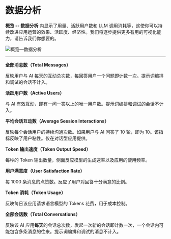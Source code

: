 # 数据分析

**概览 -- 数据分析** 内显示了用量、活跃用户数和 LLM 调用消耗等，这使你可以持续改进应用运营的效果、活跃度、经济性。我们将逐步提供更多有用的可视化能力，请告诉我们你想要的。

![概览—数据分析](https://assets-docs.dify.ai/dify-enterprise-mintlify/zh_CN/guides/monitoring/83974553fee361687db31bda35198013.png)

***

**全部消息数（Total Messages）**

反映用户与 AI 每天的互动总次数，每回答用户一个问题即计数一次。提示词编排和调试的会话不计入。

**活跃用户数（Active Users）**

与 AI 有效互动，即有一问一答以上的唯一用户数。提示词编排和调试的会话不计入。

**平均会话互动数（Average Session Interactions）**

反映每个会话用户的持续沟通次数。如果用户与 AI 问答了 10 轮，即为 10。该指标反映了用户粘性。仅在对话型应用提供。

**Token 输出速度（Token Output Speed）**

每秒的 Token 输出数量，侧面反应模型的生成速率以及应用的使用频率。

**用户满意度（User Satisfaction Rate）**

每 1000 条消息的点赞数。反应了用户对回答十分满意的比例。

**Token 消耗（Token Usage）**

反映每日该应用请求语言模型的 Tokens 花费，用于成本控制。

**全部会话数（Total Conversations）**

反映该 AI 应用**每天**的会话总次数，发起一次新的会话即计数一次，一个会话内可能包含多条消息的往来。提示词编排和调试的消息不计入。
